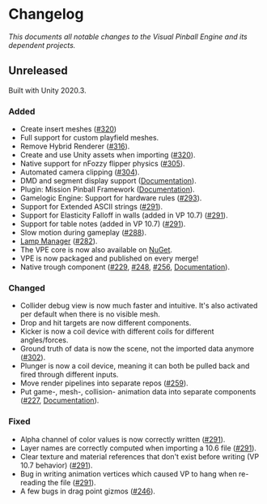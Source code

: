 # Changelog

*This documents all notable changes to the Visual Pinball Engine and its dependent projects.*

## Unreleased

Built with Unity 2020.3.

### Added
- Create insert meshes ([#320](https://github.com/freezy/VisualPinball.Engine/pull/320))
- Full support for custom playfield meshes.
- Remove Hybrid Renderer ([#316](https://github.com/freezy/VisualPinball.Engine/pull/316)).
- Create and use Unity assets when importing ([#320](https://github.com/freezy/VisualPinball.Engine/pull/302)).
- Native support for nFozzy flipper physics ([#305](https://github.com/freezy/VisualPinball.Engine/pull/305)).
- Automated camera clipping ([#304](https://github.com/freezy/VisualPinball.Engine/pull/304/files)).
- DMD and segment display support ([Documentation](https://docs.visualpinball.org/creators-guide/manual/displays.html)).
- Plugin: Mission Pinball Framework ([Documentation](https://docs.visualpinball.org/plugins/mpf/index.html)).
- Gamelogic Engine: Support for hardware rules ([#293](https://github.com/freezy/VisualPinball.Engine/pull/293)).
- Support for Extended ASCII strings ([#291](https://github.com/freezy/VisualPinball.Engine/pull/291)).
- Support for Elasticity Falloff in walls (added in VP 10.7) ([#291](https://github.com/freezy/VisualPinball.Engine/pull/291)).
- Support for table notes (added in VP 10.7) ([#291](https://github.com/freezy/VisualPinball.Engine/pull/291)).
- Slow motion during gameplay ([#288](https://github.com/freezy/VisualPinball.Engine/pull/288)).
- [Lamp Manager](https://docs.visualpinball.org/creators-guide/editor/lamp-manager.html) ([#282](https://github.com/freezy/VisualPinball.Engine/pull/282)).
- The VPE core is now also available on [NuGet](https://www.nuget.org/packages/VisualPinball.Engine/).
- VPE is now packaged and published on every merge!
- Native trough component ([#229](https://github.com/freezy/VisualPinball.Engine/pull/229), [#248](https://github.com/freezy/VisualPinball.Engine/pull/248), [#256](https://github.com/freezy/VisualPinball.Engine/pull/256), [Documentation](https://docs.visualpinball.org/creators-guide/manual/mechanisms/troughs.html)).

### Changed
- Collider debug view is now much faster and intuitive. It's also activated per default when there is no visible mesh.
- Drop and hit targets are now different components.
- Kicker is now a coil device with different coils for different angles/forces.
- Ground truth of data is now the scene, not the imported data anymore ([#302](https://github.com/freezy/VisualPinball.Engine/pull/302)).
- Plunger is now a coil device, meaning it can both be pulled back and fired through different inputs.
- Move render pipelines into separate repos ([#259](https://github.com/freezy/VisualPinball.Engine/pull/259)).
- Put game-, mesh-, collision- animation data into separate components ([#227](https://github.com/freezy/VisualPinball.Engine/pull/227), [Documentation](https://docs.visualpinball.org/creators-guide/editor/unity-components.html)). 

### Fixed
- Alpha channel of color values is now correctly written ([#291](https://github.com/freezy/VisualPinball.Engine/pull/291)).
- Layer names are correctly computed when importing a 10.6 file ([#291](https://github.com/freezy/VisualPinball.Engine/pull/291)).
- Clear texture and material references that don't exist before writing (VP 10.7 behavior) ([#291](https://github.com/freezy/VisualPinball.Engine/pull/291)).
- Bug in writing animation vertices which caused VP to hang when re-reading the file ([#291](https://github.com/freezy/VisualPinball.Engine/pull/291)).
- A few bugs in drag point gizmos ([#246](https://github.com/freezy/VisualPinball.Engine/pull/246)).
